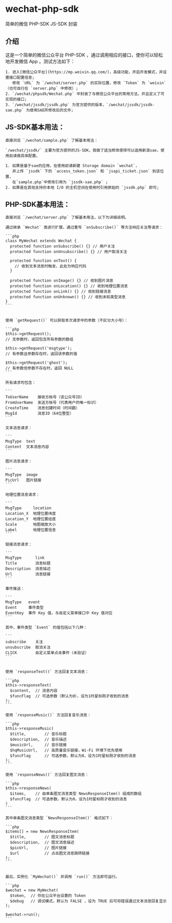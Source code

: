 # wechat-php-sdk
简单的微信 PHP-SDK JS-SDK 封装

介绍
-----

这是一个简单的微信公众平台 PHP-SDK ，通过调用相应的接口，使你可以轻松地开发微信 App 。测试方法如下：

	1. 进入[微信公众平台](https://mp.weixin.qq.com/)，高级功能，开启开发模式，并设置接口配置信息;
	   修改 `URL` 为 `/wechat/server.php` 的实际位置，修改 `Token` 为 `weixin`（也可自行在 `server.php` 中修改）;
	2. `/wechat/phpsdk/Wechat.php` 中封装了与微信公众平台的常用方法，并且定义了可实现的接口;
	3. `/wechat/jssdk/jssdk.php` 为官方提供的版本，`/wechat/jssdk/jssdk-sae.php` 为使用SAE所修改后的文件;


JS-SDK基本用法：
-----

	直接浏览 `/wechat/sample.php` 了解基本用法：
	
	`/wechat/jssdk/` 主要为官方提供的JS-SDK，我做了适当修改使得可以适用新浪sae，使用前请做具体配置。

	1. 如果是基于sae的应用，在使用前请新建 Storage domain `wechat`，
	   并上传 `jssdk` 下的 `access_token.json` 和 `jsapi_ticket.json` 到该位置，
	   在`sample.php`中修改引用为 `jssdk-sae.php` ;
	2. 如果是在其他支持你本地 I/O 的主机空间在使用时引用原始的 `jssdk.php` 即可;
	
	
PHP-SDK基本用法：
-----

	直接浏览 `/wechat/server.php` 了解基本用法，以下为详细说明。

	通过继承 `Wechat` 类进行扩展，通过重写 `onSubscribe()` 等方法响应关注等请求：

	```php
	class MyWechat extends Wechat {
	  protected function onSubscribe() {} // 用户关注
	  protected function onUnsubscribe() {} // 用户取消关注

	  protected function onText() {
		// 收到文本消息时触发，此处为响应代码
	  }

	  protected function onImage() {} // 收到图片消息
	  protected function onLocation() {} // 收到地理位置消息
	  protected function onLink() {} // 收到链接消息
	  protected function onUnknown() {} // 收到未知类型消息
	}
	```
	
	
	使用 `getRequest()` 可以获取本次请求中的参数（不区分大小写）：

	```php
	$this->getRequest();
	// 无参数时，返回包含所有参数的数组

	$this->getRequest('msgtype');
	// 有参数且参数存在时，返回该参数的值

	$this->getRequest('ghost');
	// 有参数但参数不存在时，返回 NULL
	```

	所有请求均包含：

	```
	ToUserName    接收方帐号（该公众号ID）
	FromUserName  发送方帐号（代表用户的唯一标识）
	CreateTime    消息创建时间（时间戳）
	MsgId         消息ID（64位整型）
	```

	文本消息请求：

	```
	MsgType  text
	Content  文本消息内容
	```

	图片消息请求：

	```
	MsgType  image
	PicUrl   图片链接
	```

	地理位置消息请求：

	```
	MsgType     location
	Location_X  地理位置纬度
	Location_Y  地理位置经度
	Scale       地图缩放大小
	Label       地理位置信息
	```

	链接消息请求：

	```
	MsgType      link
	Title        消息标题
	Description  消息描述
	Url          消息链接
	```

	事件推送：

	```
	MsgType   event
	Event     事件类型
	EventKey  事件 Key 值，与自定义菜单接口中 Key 值对应
	```

	其中，事件类型 `Event` 的值包括以下几种：

	```
	subscribe    关注
	unsubscribe  取消关注
	CLICK        自定义菜单点击事件（未验证）
	```
	
	
	使用 `responseText()` 方法回复文本消息：

	```php
	$this->responseText(
	  $content,  // 消息内容
	  $funcFlag  // 可选参数（默认为0），设为1时星标刚才收到的消息
	);
	```

	使用 `responseMusic()` 方法回复音乐消息：

	```php
	$this->responseMusic(
	  $title,        // 音乐标题
	  $description,  // 音乐描述
	  $musicUrl,     // 音乐链接
	  $hqMusicUrl,   // 高质量音乐链接，Wi-Fi 环境下优先使用
	  $funcFlag      // 可选参数，默认为0，设为1时星标刚才收到的消息
	);
	```

	使用 `responseNews()` 方法回复图文消息：

	```php
	$this->responseNews(
	  $items,    // 由单条图文消息类型 NewsResponseItem() 组成的数组
	  $funcFlag  // 可选参数，默认为0，设为1时星标刚才收到的消息
	)
	```

	其中单条图文消息类型 `NewsResponseItem()` 格式如下：

	```php
	$items[] = new NewsResponseItem(
	  $title,        // 图文消息标题
	  $description,  // 图文消息描述
	  $picUrl,       // 图片链接
	  $url           // 点击图文消息跳转链接
	);
	```
	
	
	最后，实例化 `MyWechat()` 并调用 `run()` 方法即可运行。

	```php
	$wechat = new MyWechat(
	  $token,  // 你在公众平台设置的 Token
	  $debug   // 调试模式，默认为 FALSE ，设为 TRUE 后可将错误通过文本消息回复显示
	);

	$wechat->run();
	```
